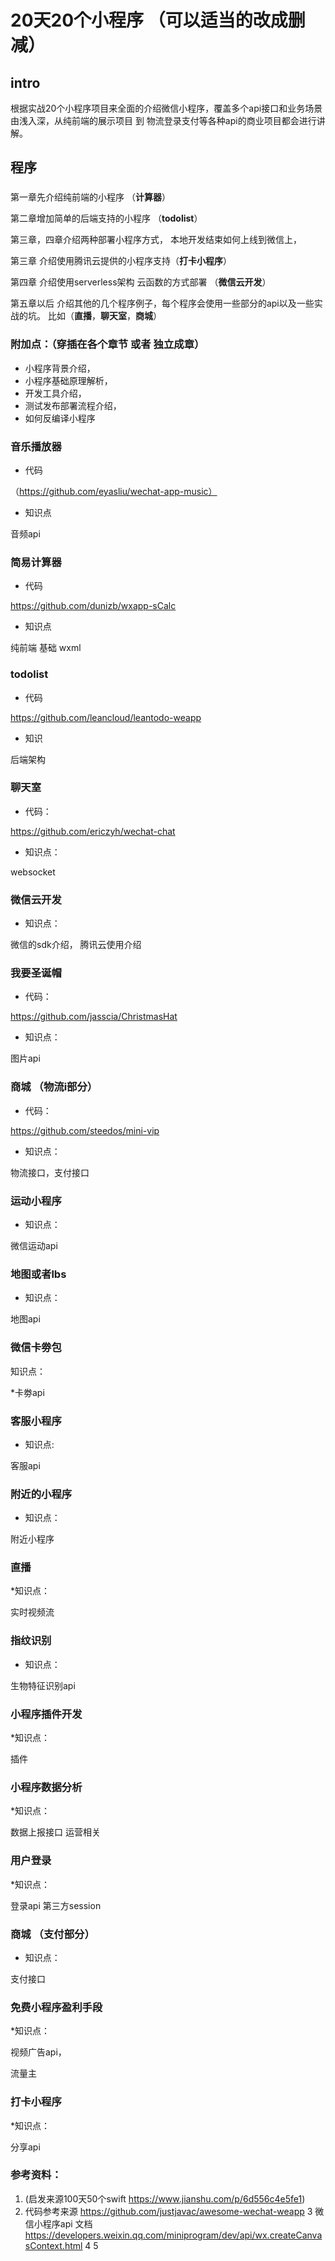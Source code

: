# 20天20个小程序 （可以适当的改成删减）
## intro
根据实战20个小程序项目来全面的介绍微信小程序，覆盖多个api接口和业务场景
由浅入深，从纯前端的展示项目 到 物流登录支付等各种api的商业项目都会进行讲解。


## 程序


### 
第一章先介绍纯前端的小程序  （**计算器**）

第二章增加简单的后端支持的小程序 （**todolist**）

第三章，四章介绍两种部署小程序方式，  本地开发结束如何上线到微信上，

第三章 介绍使用腾讯云提供的小程序支持（**打卡小程序**）

第四章 介绍使用serverless架构 云函数的方式部署 （**微信云开发**）

第五章以后 介绍其他的几个程序例子，每个程序会使用一些部分的api以及一些实战的坑。
比如（**直播**，**聊天室**，**商城**）

### 附加点：（穿插在各个章节 或者 独立成章）
* 小程序背景介绍，
* 小程序基础原理解析， 
* 开发工具介绍，
* 测试发布部署流程介绍，
* 如何反编译小程序

###

###  音乐播放器

* 代码

（https://github.com/eyasliu/wechat-app-music）
* 知识点

 音频api
 
###  简易计算器

* 代码

 https://github.com/dunizb/wxapp-sCalc
* 知识点

纯前端 基础 wxml 

### todolist
* 代码 

https://github.com/leancloud/leantodo-weapp

* 知识

后端架构

### 聊天室
* 代码： 

 https://github.com/ericzyh/wechat-chat

* 知识点：

websocket

### 微信云开发

* 知识点：

微信的sdk介绍， 腾讯云使用介绍

###  我要圣诞帽

* 代码：

https://github.com/jasscia/ChristmasHat

* 知识点：

图片api

### 商城 （物流i部分）

* 代码： 

https://github.com/steedos/mini-vip

* 知识点：

 物流接口，支付接口
 
### 运动小程序

* 知识点：

微信运动api
###  地图或者lbs

* 知识点：

地图api 

### 微信卡劵包

知识点：

*卡劵api

### 客服小程序

* 知识点:

客服api

### 附近的小程序

* 知识点：

附近小程序

###  直播

*知识点：

实时视频流

### 指纹识别

* 知识点：

生物特征识别api

### 小程序插件开发

*知识点：

插件

### 小程序数据分析

*知识点：

数据上报接口 运营相关

### 用户登录

*知识点：

登录api 第三方session
### 商城 （支付部分）

* 知识点：

支付接口

### 免费小程序盈利手段

*知识点：

视频广告api，

流量主

### 打卡小程序

*知识点：

分享api 

### 参考资料：
1. (启发来源100天50个swift  https://www.jianshu.com/p/6d556c4e5fe1)
2. 代码参考来源 https://github.com/justjavac/awesome-wechat-weapp
3  微信小程序api 文档 https://developers.weixin.qq.com/miniprogram/dev/api/wx.createCanvasContext.html
4 
5 
